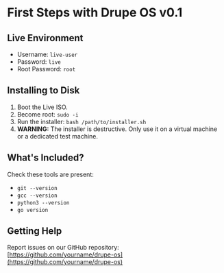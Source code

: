 # First Steps with Drupe OS v0.1

## Live Environment
*   Username: `live-user`
*   Password: `live`
*   Root Password: `root`

## Installing to Disk
1.  Boot the Live ISO.
2.  Become root: `sudo -i`
3.  Run the installer: `bash /path/to/installer.sh`
4.  **WARNING:** The installer is destructive. Only use it on a virtual machine or a dedicated test machine.

## What's Included?
Check these tools are present:
*   `git --version`
*   `gcc --version`
*   `python3 --version`
*   `go version`

## Getting Help
Report issues on our GitHub repository: [https://github.com/yourname/drupe-os](https://github.com/yourname/drupe-os)
